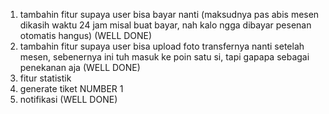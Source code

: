 1. tambahin fitur supaya user bisa bayar nanti (maksudnya pas abis mesen dikasih waktu 24 jam misal buat bayar, nah kalo ngga dibayar pesenan otomatis hangus) (WELL DONE)
2. tambahin fitur supaya user bisa upload foto transfernya nanti setelah mesen, sebenernya ini tuh masuk ke poin satu si, tapi gapapa sebagai penekanan aja (WELL DONE)
3. fitur statistik
4. generate tiket NUMBER 1
5. notifikasi (WELL DONE)

